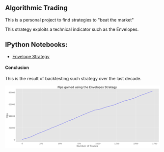 ## Algorithmic Trading

This is a personal project to find strategies to "beat the market"

This strategy exploits a technical indicator such as the Envelopes.

## IPython Notebooks:

- [Envelope Strategy](https://nbviewer.jupyter.org/github/vorsatti/Algo-Trading/blob/master/Envelope%20Strategy%20on%20OANDA.ipynb)

#### Conclusion

This is the result of backtesting such strategy over the last decade.

![pips_gained_envelopes.png](pips_gained_envelopes.png)

